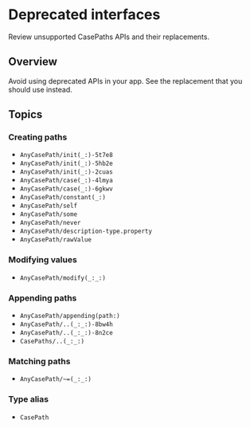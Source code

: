 # Deprecated interfaces

Review unsupported CasePaths APIs and their replacements.

## Overview

Avoid using deprecated APIs in your app. See the replacement that you should use instead.

## Topics

### Creating paths

- ``AnyCasePath/init(_:)-5t7e8``
- ``AnyCasePath/init(_:)-5hb2e``
- ``AnyCasePath/init(_:)-2cuas``
- ``AnyCasePath/case(_:)-4lmya``
- ``AnyCasePath/case(_:)-6gkwv``
- ``AnyCasePath/constant(_:)``
- ``AnyCasePath/self``
- ``AnyCasePath/some``
- ``AnyCasePath/never``
- ``AnyCasePath/description-type.property``
- ``AnyCasePath/rawValue``

### Modifying values

- ``AnyCasePath/modify(_:_:)``

### Appending paths

- ``AnyCasePath/appending(path:)``
- ``AnyCasePath/..(_:_:)-8bw4h``
- ``AnyCasePath/..(_:_:)-8n2ce``
- ``CasePaths/..(_:_:)``

### Matching paths

- ``AnyCasePath/~=(_:_:)``

### Type alias

- ``CasePath``
